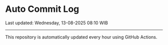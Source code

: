 # Auto Commit Log

Last updated: Wednesday, 13-08-2025 08:10 WIB

---

This repository is automatically updated every hour using GitHub Actions.

